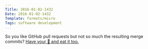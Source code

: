 ```yaml
---
Title: 2016-01-02-1432
Date: 2016-01-02-1432
Template: formats/micro
Tags: software development
...
```



So you like GitHub pull requests but not so much the resulting merge commits?
[Have your 🍰 and eat it too.][🍰]

[🍰]: https://blog.spreedly.com/2014/06/24/merge-pull-request-considered-harmful/
